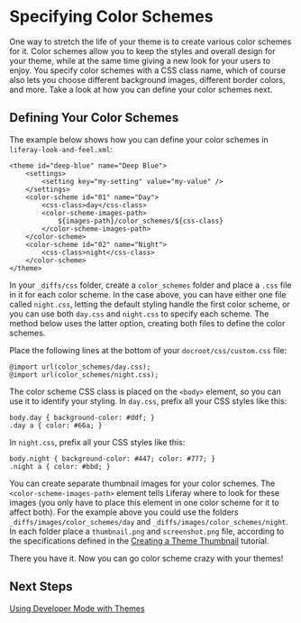 # Specifying Color Schemes [](id=specifying-color-schemes)

One way to stretch the life of your theme is to create various color
schemes for it. Color schemes allow you to keep the styles and overall
design for your theme, while at the same time giving a new look for your users 
to enjoy. You specify color schemes with a CSS class name, which of course also 
lets you choose different background images, different border colors, and more. 
Take a look at how you can define your color schemes next.

## Defining Your Color Schemes

The example below shows how you can define your color schemes in 
`liferay-look-and-feel.xml`:

    <theme id="deep-blue" name="Deep Blue">
        <settings>
            <setting key="my-setting" value="my-value" />
        </settings>
        <color-scheme id="01" name="Day">
            <css-class>day</css-class>
            <color-scheme-images-path>
                ${images-path}/color_schemes/${css-class}
            </color-scheme-images-path>
        </color-scheme>
        <color-scheme id="02" name="Night">
            <css-class>night</css-class>
        </color-scheme>
    </theme>

In your `_diffs/css` folder, create a `color_schemes` folder and place a `.css`
file in it for each color scheme. In the case above, you can have either one 
file called `night.css`, letting the default styling handle the first color 
scheme, or you can use both `day.css` and `night.css` to specify each scheme. 
The method below uses the latter option, creating both files to define the color 
schemes.

Place the following lines at the bottom of your `docroot/css/custom.css` file:

    @import url(color_schemes/day.css);
    @import url(color_schemes/night.css);

The color scheme CSS class is placed on the `<body>` element, so you can use it
to identify your styling. In `day.css`, prefix all your CSS styles like this:

    body.day { background-color: #ddf; }
    .day a { color: #66a; }

In `night.css`, prefix all your CSS styles like this:

    body.night { background-color: #447; color: #777; }
    .night a { color: #bbd; }

You can create separate thumbnail images for your color schemes. The
`<color-scheme-images-path>` element tells Liferay where to look for these
images (you only have to place this element in one color scheme for it to affect
both). For the example above you could use the folders 
`_diffs/images/color_schemes/day` and `_diffs/images/color_schemes/night`. In 
each folder place a `thumbnail.png` and `screenshot.png` file, according to the 
specifications defined in the [Creating a Theme Thumbnail](/tutorials/-/knowledge_base/creating-a-theme-thumbnail) 
tutorial.

There you have it. Now you can go color scheme crazy with your themes!

## Next Steps
<!-- URL will probably need updated when added to the new devsite-->
 [Using Developer Mode with Themes](/tutorials/-/knowledge_base/using-developer-mode)
